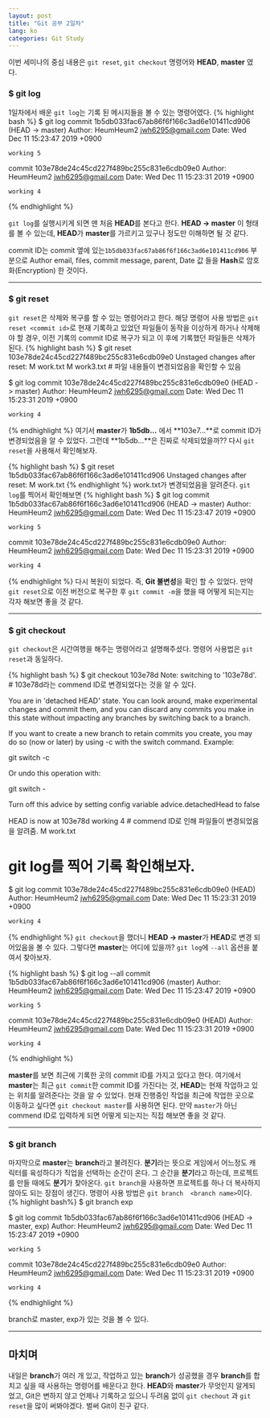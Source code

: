 ```yaml
---
layout: post
title: "Git 공부 2일차"
lang: ko
categories: Git Study
---
```


이번 세미나의 중심 내용은 `git reset`, `git checkout` 명령어와 **HEAD**, **master** 였다.

### $ git log

1일차에서 배운 `git log`는 기록 된 메시지들을 볼 수 있는 명령어였다.
{% highlight bash %}
$ git log
commit 1b5db033fac67ab86f6f166c3ad6e101411cd906 (HEAD -> master)
Author: HeumHeum2 <jwh6295@gmail.com>
Date:   Wed Dec 11 15:23:47 2019 +0900

    working 5

commit 103e78de24c45cd227f489bc255c831e6cdb09e0
Author: HeumHeum2 <jwh6295@gmail.com>
Date:   Wed Dec 11 15:23:31 2019 +0900

    working 4
{% endhighlight %}

`git log`를 실행시키게 되면 맨 처음 **HEAD**를 본다고 한다. **HEAD -> master** 이 형태를 볼 수 있는데, **HEAD**가 **master**를 가르키고 있구나 정도만 이해하면 될 것 같다.

commit ID는 commit 옆에 있는`1b5db033fac67ab86f6f166c3ad6e101411cd906` 부분으로 Author email, files, commit message, parent, Date 값 들을 **Hash**로 암호화(Encryption) 한 것이다.

---

### $ git reset

`git reset`은 삭제와 복구를 할 수 있는 명령어라고 한다.
해당 명령어 사용 방법은 `git reset <commit id>`로 현재 기록하고 있었던 파일들이 동작을 이상하게 하거나 삭제해야 할 경우, 이전 기록의 commit ID로 복구가 되고 이 후에 기록했던 파일들은 삭제가 된다.
{% highlight bash %}
$ git reset 103e78de24c45cd227f489bc255c831e6cdb09e0
Unstaged changes after reset:
M       work.txt
M       work3.txt           # 파일 내용들이 변경되었음을 확인할 수 있음

$ git log
commit 103e78de24c45cd227f489bc255c831e6cdb09e0 (HEAD -> master)
Author: HeumHeum2 <jwh6295@gmail.com>
Date:   Wed Dec 11 15:23:31 2019 +0900

    working 4
{% endhighlight %}
여기서 **master**가 **1b5db...** 에서 **103e7...**로 commit ID가 변경되었음을 알 수 있었다. 그런데 **1b5db...**은 진짜로 삭제되었을까?? 다시 `git reset`을 사용해서 확인해보자.

{% highlight bash %}
$ git reset 1b5db033fac67ab86f6f166c3ad6e101411cd906
Unstaged changes after reset:
M       work.txt
{% endhighlight %}
work.txt가 변경되었음을 알려준다. `git log`를 찍어서 확인해보면
{% highlight bash %}
$ git log
commit 1b5db033fac67ab86f6f166c3ad6e101411cd906 (HEAD -> master)
Author: HeumHeum2 <jwh6295@gmail.com>
Date:   Wed Dec 11 15:23:47 2019 +0900

    working 5

commit 103e78de24c45cd227f489bc255c831e6cdb09e0
Author: HeumHeum2 <jwh6295@gmail.com>
Date:   Wed Dec 11 15:23:31 2019 +0900

    working 4
{% endhighlight %}
다시 복원이 되었다. 즉, **Git 불변성**을 확인 할 수 있었다. 만약 `git reset`으로 이전 버전으로 복구한 후 `git commit -m`을 했을 때 어떻게 되는지는 각자 해보면 좋을 것 같다.

---

### $ git checkout

`git checkout`은 시간여행을 해주는 명령어라고 설명해주셨다. 명령어 사용법은 `git reset`과 동일하다.

{% highlight bash %}
$ git checkout 103e78d
Note: switching to '103e78d'.  # 103e78d라는 commend ID로 변경되었다는 것을 알 수 있다.

You are in 'detached HEAD' state. You can look around, make experimental
changes and commit them, and you can discard any commits you make in this
state without impacting any branches by switching back to a branch.

If you want to create a new branch to retain commits you create, you may
do so (now or later) by using -c with the switch command. Example:

  git switch -c <new-branch-name>

Or undo this operation with:

  git switch -

Turn off this advice by setting config variable advice.detachedHead to false

HEAD is now at 103e78d working 4  # commend ID로 인해 파일들이 변경되었음을 알려줌.
M       work.txt

# git log를 찍어 기록 확인해보자.

$ git log
commit 103e78de24c45cd227f489bc255c831e6cdb09e0 (HEAD)
Author: HeumHeum2 <jwh6295@gmail.com>
Date:   Wed Dec 11 15:23:31 2019 +0900

    working 4
{% endhighlight %}
`git checkout`을 했더니 **HEAD -> master**가 **HEAD**로 변경 되어있음을 볼 수 있다. 그렇다면 **master**는 어디에 있을까? `git log`에 `--all` 옵션을 붙여서 찾아보자.

{% highlight bash %}
$ git log --all
commit 1b5db033fac67ab86f6f166c3ad6e101411cd906 (master)
Author: HeumHeum2 <jwh6295@gmail.com>
Date:   Wed Dec 11 15:23:47 2019 +0900

    working 5

commit 103e78de24c45cd227f489bc255c831e6cdb09e0 (HEAD)
Author: HeumHeum2 <jwh6295@gmail.com>
Date:   Wed Dec 11 15:23:31 2019 +0900

    working 4
{% endhighlight %}

**master**를 보면 최근에 기록한 곳의 commit ID를 가지고 있다고 한다. 여기에서 **master**는 최근 `git commit`한 commit ID를 가진다는 것, **HEAD**는 현재 작업하고 있는 위치를 알려준다는 것을 알 수 있었다. 현재 진행중인 작업을 최근에 작업한 곳으로 이동하고 싶다면 `git checkout master`를 사용하면 된다. 만약 `master`가 아닌 commend ID로 입력하게 되면 어떻게 되는지는 직접 해보면 좋을 것 같다.

---

### $ git branch

마지막으로 **master**는 **branch**라고 불려진다. **분기**라는 뜻으로 게임에서 어느정도 캐릭터를 육성하다가 직업을 선택하는 순간이 온다. 그 순간을 **분기**라고 하는데, 프로젝트를 만들 때에도 **분기**가 찾아온다. `git branch`을 사용하면 프로젝트를 하나 더 복사하지 않아도 되는 장점이 생긴다. 명령어 사용 방법은 `git branch  <branch name>`이다.
{% highlight bash%}
$ git branch exp

$ git log
commit 1b5db033fac67ab86f6f166c3ad6e101411cd906 (HEAD -> master, exp)
Author: HeumHeum2 <jwh6295@gmail.com>
Date:   Wed Dec 11 15:23:47 2019 +0900

    working 5

commit 103e78de24c45cd227f489bc255c831e6cdb09e0
Author: HeumHeum2 <jwh6295@gmail.com>
Date:   Wed Dec 11 15:23:31 2019 +0900

    working 4
{% endhighlight %}

branch로 master, exp가 있는 것을 볼 수 있다.

---

## 마치며

내일은 **branch**가 여러 개 있고, 작업하고 있는 **branch**가 성공했을 경우 **branch**를 합치고 싶을 때 사용하는 명령어를 배운다고 한다.
**HEAD**와 **master**가 무엇인지 알게되었고, Git은 변하지 않고 언제나 기록하고 있으니 두려움 없이 `git chechout` 과 `git reset`을 많이 써봐야겠다.
벌써 Git이 친구 같다.